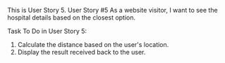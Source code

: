 This is User Story 5.
User Story #5 As a website visitor, I want to see the hospital details based on the closest option.

Task To Do in User Story 5:
1. Calculate the distance based on the user's location.
2. Display the result received back to the user.
